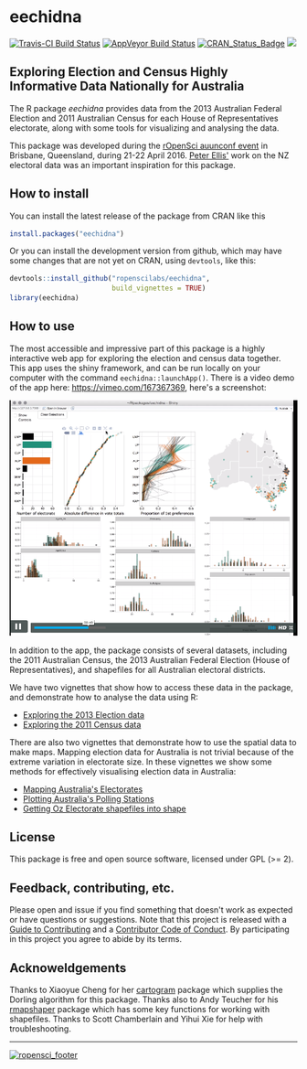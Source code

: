
<!-- README.md is generated from README.Rmd. Please edit that file -->
eechidna
========

[![Travis-CI Build Status](https://travis-ci.org/ropenscilabs/eechidna.svg?branch=master)](https://travis-ci.org/ropenscilabs/eechidna) [![AppVeyor Build Status](https://ci.appveyor.com/api/projects/status/github/ropenscilabs/eechidna?branch=master&svg=true)](https://ci.appveyor.com/project/ropenscilabs/eechidna) [![CRAN\_Status\_Badge](http://www.r-pkg.org/badges/version/eechidna)](http://cran.r-project.org/package=eechidna) [![](http://cranlogs.r-pkg.org/badges/grand-total/eechidna)](http://cran.rstudio.com/web/packages/eechidna/index.html) <!-- badges from https://github.com/metacran/cranlogs.app -->

Exploring Election and Census Highly Informative Data Nationally for Australia
------------------------------------------------------------------------------

The R package *eechidna* provides data from the 2013 Australian Federal Election and 2011 Australian Census for each House of Representatives electorate, along with some tools for visualizing and analysing the data.

This package was developed during the [rOpenSci auunconf event](http://auunconf.ropensci.org/) in Brisbane, Queensland, during 21-22 April 2016. [Peter Ellis'](https://github.com/ellisp/) work on the NZ electoral data was an important inspiration for this package.

How to install
--------------

You can install the latest release of the package from CRAN like this

``` r
install.packages("eechidna")
```

Or you can install the development version from github, which may have some changes that are not yet on CRAN, using `devtools`, like this:

``` r
devtools::install_github("ropenscilabs/eechidna", 
                         build_vignettes = TRUE)
library(eechidna)
```

How to use
----------

The most accessible and impressive part of this package is a highly interactive web app for exploring the election and census data together. This app uses the shiny framework, and can be run locally on your computer with the command `eechidna::launchApp()`. There is a video demo of the app here: <https://vimeo.com/167367369>, here's a screenshot:

![](README_video_screenshot.png)

In addition to the app, the package consists of several datasets, including the 2011 Australian Census, the 2013 Australian Federal Election (House of Representatives), and shapefiles for all Australian electoral districts.

We have two vignettes that show how to access these data in the package, and demonstrate how to analyse the data using R:

-   [Exploring the 2013 Election data](https://cran.r-project.org/web/packages/eechidna/vignettes/exploring-census-data.html)
-   [Exploring the 2011 Census data](https://cran.r-project.org/web/packages/eechidna/vignettes/exploring-election-data.html)

There are also two vignettes that demonstrate how to use the spatial data to make maps. Mapping election data for Australia is not trivial because of the extreme variation in electorate size. In these vignettes we show some methods for effectively visualising election data in Australia:

-   [Mapping Australia's Electorates](https://cran.r-project.org/web/packages/eechidna/vignettes/plotting-electorates.html)
-   [Plotting Australia's Polling Stations](https://cran.r-project.org/web/packages/eechidna/vignettes/plotting-polling-stns.html)
-   [Getting Oz Electorate shapefiles into shape](https://cran.r-project.org/web/packages/eechidna/vignettes/getting-ozShapefiles.html)

License
-------

This package is free and open source software, licensed under GPL (&gt;= 2).

Feedback, contributing, etc.
----------------------------

Please open and issue if you find something that doesn't work as expected or have questions or suggestions. Note that this project is released with a [Guide to Contributing](CONTRIBUTING.md) and a [Contributor Code of Conduct](CONDUCT.md). By participating in this project you agree to abide by its terms.

Acknoweldgements
----------------

Thanks to Xiaoyue Cheng for her [cartogram](https://github.com/chxy/cartogram) package which supplies the Dorling algorithm for this package. Thanks also to Andy Teucher for his [rmapshaper](https://github.com/ateucher/rmapshaper) package which has some key functions for working with shapefiles. Thanks to Scott Chamberlain and Yihui Xie for help with troubleshooting.

------------------------------------------------------------------------

[![ropensci\_footer](http://ropensci.org/public_images/github_footer.png)](http://ropensci.org)
